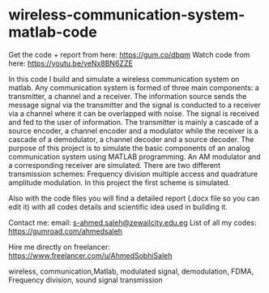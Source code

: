 # wireless-communication-system-matlab-code
Get the code + report from here:
https://gum.co/dbqm
Watch code from here:
https://youtu.be/veNx8BN6ZZE

In this code I build and simulate a wireless communication system on matlab. Any communication system is formed of three main components: a transmitter, a channel and a receiver. The information source sends the message signal via the transmitter and the signal is conducted to a receiver via a channel where it can be overlapped with noise. The signal is received and fed to the user of information. The transmitter is mainly a cascade of a source encoder, a channel encoder and a modulator while the receiver is a cascade of a demodulator, a channel decoder and a source decoder. The purpose of this project is to simulate the basic components of an analog communication system using MATLAB programming. An AM modulator and a corresponding receiver are simulated. There are two different transmission schemes: Frequency division multiple access and quadrature amplitude modulation. In this project the first scheme is simulated. 

Also with the code files you will find a detailed report (.docx file so you can edit it) with all codes details and scientific idea used in building it.

Contact me:
email: s-ahmed.saleh@zewailcity.edu.eg
List of all my codes: https://gumroad.com/ahmedsaleh

Hire me directly on freelancer:
https://www.freelancer.com/u/AhmedSobhiSaleh

wireless, communication,Matlab, modulated signal, demodulation, FDMA, Frequency division, sound signal transmission
